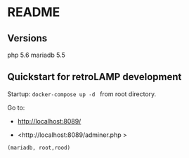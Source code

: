 # README

## Versions

php 5.6 mariadb 5.5

## Quickstart for retroLAMP development 

Startup:  ```docker-compose up -d ``` from root directory.

Go to:

*    <http://localhost:8089/>


 *    <http://localhost:8089/adminer.php >
   
    (mariadb, root,rood)

